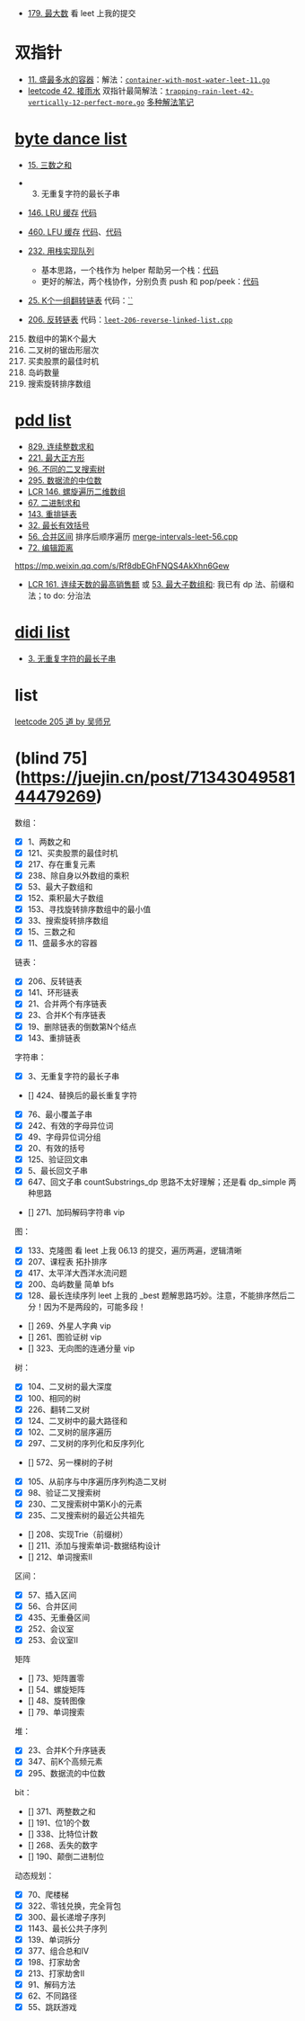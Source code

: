 
- [179. 最大数](https://leetcode.cn/problems/largest-number/) 看 leet 上我的提交


# 双指针

- [11. 盛最多水的容器](https://leetcode.cn/problems/container-with-most-water/)：解法：[`container-with-most-water-leet-11.go`](code/container-with-most-water-leet-11.go)
- [leetcode 42. 接雨水](https://leetcode.cn/problems/trapping-rain-water/) 双指针最简解法：[`trapping-rain-leet-42-vertically-12-perfect-more.go`](monotonic-stack-queue/code/trapping-rain-leet-42-vertically-12-perfect-more.go) [多种解法笔记](monotonic-stack-queue/leet-42-接雨水多种方法.md)

# [byte dance list](https://mp.weixin.qq.com/s/Mczq-QdgQ7UwFlCika09Vg)

- [15. 三数之和](sliding-window/leet-15-16-三数之和.md)
- 3. 无重复字符的最长子串
- [146. LRU 缓存](https://leetcode.cn/problems/lru-cache) [代码](code/leet-146-lru-cache.cpp)
- [460. LFU 缓存](https://leetcode.cn/problems/lfu-cache) [代码](code/leet-460-lfu-cache.cpp)、[代码](code/leet-460-lfu-cache-sol2.cpp)
- [232. 用栈实现队列](https://leetcode.cn/problems/implement-queue-using-stacks) 
  - 基本思路，一个栈作为 helper 帮助另一个栈：[代码](code/leet-232-queue-by-stacks.cpp)
  - 更好的解法，两个栈协作，分别负责 push 和 pop/peek：[代码](code/leet-232-queue-by-stacks-better.cpp)

- [25. K个一组翻转链表](https://leetcode.cn/problems/reverse-nodes-in-k-group/) 代码：[``]()
- [206. 反转链表](https://leetcode.cn/problems/reverse-linked-list/) 代码：[`leet-206-reverse-linked-list.cpp`](code/leet-206-reverse-linked-list.cpp)
215. 数组中的第K个最大
103. 二叉树的锯齿形层次
121. 买卖股票的最佳时机
200. 岛屿数量
33. 搜索旋转排序数组

# [pdd list](https://mp.weixin.qq.com/s/Mb3D-V_wLPaVqU8fiCWNBw)

- [829. 连续整数求和]()
- [221. 最大正方形]()
- [96. 不同的二叉搜索树]()
- [295. 数据流的中位数](https://leetcode.cn/problems/find-median-from-data-stream/)
- [LCR 146. 螺旋遍历二维数组]()
- [67. 二进制求和]()
- [143. 重排链表]()
- [32. 最长有效括号]()
- [56. 合并区间](https://leetcode.cn/problems/merge-intervals/) 排序后顺序遍历 [merge-intervals-leet-56.cpp](union-find/code/merge-intervals-leet-56.cpp)
- [72. 编辑距离]()

https://mp.weixin.qq.com/s/Rf8dbEGhFNQS4AkXhn6Gew

- [LCR 161. 连续天数的最高销售额](https://leetcode.cn/problems/lian-xu-zi-shu-zu-de-zui-da-he-lcof/) 或 [53. 最大子数组和](https://leetcode.cn/problems/maximum-subarray/): 我已有 dp 法、前缀和法；to do: 分治法

# [didi list](https://mp.weixin.qq.com/s/Mo4Fq0c-Q5e-HsUaY3bq1Q)

- [3. 无重复字符的最长子串](https://leetcode.cn/problems/longest-substring-without-repeating-characters/)

# list

[leetcode 205 道 by 吴师兄](https://mp.weixin.qq.com/s/lEIDrlfOZ5D6GkpP-SFZ6g)





# (blind 75](https://juejin.cn/post/7134304958144479269)

数组：
- [x] 1、两数之和
- [x] 121、买卖股票的最佳时机
- [x] 217、存在重复元素
- [x] 238、除自身以外数组的乘积
- [x] 53、最大子数组和
- [x] 152、乘积最大子数组
- [x] 153、寻找旋转排序数组中的最小值
- [x] 33、搜索旋转排序数组
- [x] 15、三数之和
- [x] 11、盛最多水的容器

链表：
- [x] 206、反转链表
- [x] 141、环形链表
- [x] 21、合并两个有序链表
- [x] 23、合并K个有序链表
- [x] 19、删除链表的倒数第N个结点
- [x] 143、重排链表

字符串：
- [x] 3、无重复字符的最长子串
- [] 424、替换后的最长重复字符
- [x] 76、最小覆盖子串
- [x] 242、有效的字母异位词
- [x] 49、字母异位词分组
- [x] 20、有效的括号
- [x] 125、验证回文串
- [x] 5、最长回文子串
- [x] 647、回文子串 countSubstrings_dp 思路不太好理解；还是看 dp_simple 两种思路
- [] 271、加码解码字符串 vip

图：
- [x] 133、克隆图  看 leet 上我 06.13 的提交，遍历两遍，逻辑清晰
- [x] 207、课程表  拓扑排序
- [x] 417、太平洋大西洋水流问题
- [x] 200、岛屿数量  简单 bfs
- [x] 128、最长连续序列  leet 上我的 _best 题解思路巧妙。注意，不能排序然后二分！因为不是两段的，可能多段！
- [] 269、外星人字典 vip
- [] 261、图验证树 vip
- [] 323、无向图的连通分量 vip

树：
- [x] 104、二叉树的最大深度
- [x] 100、相同的树
- [x] 226、翻转二叉树
- [x] 124、二叉树中的最大路径和
- [x] 102、二叉树的层序遍历
- [x] 297、二叉树的序列化和反序列化
- [] 572、另一棵树的子树
- [x] 105、从前序与中序遍历序列构造二叉树
- [x] 98、验证二叉搜索树
- [x] 230、二叉搜索树中第K小的元素
- [x] 235、二叉搜索树的最近公共祖先
- [] 208、实现Trie（前缀树）
- [] 211、添加与搜索单词-数据结构设计
- [] 212、单词搜索II

区间：
- [x] 57、插入区间
- [x] 56、合并区间
- [x] 435、无重叠区间
- [x] 252、会议室
- [x] 253、会议室II

矩阵
- [] 73、矩阵置零
- [] 54、螺旋矩阵
- [] 48、旋转图像
- [] 79、单词搜索

堆：
- [x] 23、合并K个升序链表
- [x] 347、前K个高频元素
- [x] 295、数据流的中位数

bit：
- [] 371、两整数之和
- [] 191、位1的个数
- [] 338、比特位计数
- [] 268、丢失的数字
- [] 190、颠倒二进制位

动态规划：
- [x] 70、爬楼梯
- [x] 322、零钱兑换，完全背包
- [x] 300、最长递增子序列
- [x] 1143、最长公共子序列
- [x] 139、单词拆分
- [x] 377、组合总和IV
- [x] 198、打家劫舍
- [x] 213、打家劫舍II
- [x] 91、解码方法
- [x] 62、不同路径
- [x] 55、跳跃游戏
